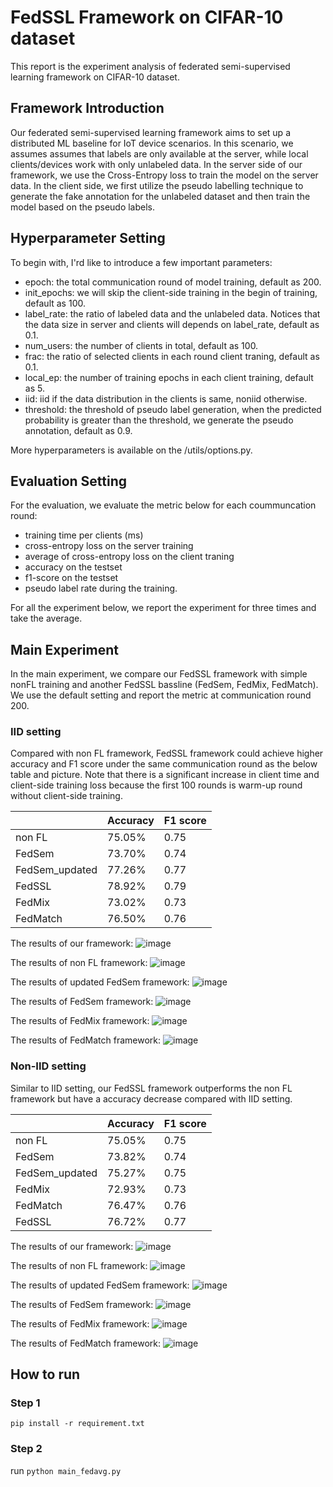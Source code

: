 # FedSSL Framework on CIFAR-10 dataset

This report is the experiment analysis of federated semi-supervised learning framework on CIFAR-10 dataset.

## Framework Introduction

Our federated semi-supervised learning framework aims to set up a distributed ML baseline for IoT device scenarios. 
In this scenario, we assumes assumes that labels are only available at the server, while local clients/devices work with only unlabeled data. 
In the server side of our framework, we use the Cross-Entropy loss to train the model on the server data.
In the client side, we first utilize the pseudo labelling technique to generate the fake annotation for the unlabeled dataset and then train the model based on the pseudo labels.


## Hyperparameter Setting 

To begin with, I'rd like to introduce a few important parameters:

- epoch: the total communication round of model training, default as 200.
- init_epochs: we will skip the client-side training in the begin of training, default as 100.
- label_rate: the ratio of labeled data and the unlabeled data. Notices that the data size in server and clients will depends on label_rate, default as 0.1.
- num_users: the number of clients in total, default as 100.
- frac: the ratio of selected clients in each round client traning, default as 0.1.
- local_ep: the number of training epochs in each client training, default as 5.
- iid: iid if the data distribution in the clients is same, noniid otherwise. 
- threshold: the threshold of pseudo label generation, when the predicted probability is greater than the threshold, we generate the pseudo annotation, default as 0.9.

More hyperparameters is available on the /utils/options.py.

## Evaluation Setting

For the evaluation, we evaluate the metric below for each coummuncation round:

- training time per clients (ms)
- cross-entropy loss on the server training
- average of cross-entropy loss on the client traning
- accuracy on the testset
- f1-score on the testset
- pseudo label rate during the training.
<!-- - auc-score on the testset -->

For all the experiment below, we report the experiment for three times and take the average.

## Main Experiment

In the main experiment, we compare our FedSSL framework with simple nonFL training and another FedSSL bassline (FedSem, FedMix, FedMatch). We use the default setting and report the metric at communication round 200.

### IID setting

Compared with non FL framework, FedSSL framework could achieve higher accuracy and F1 score under the same communication round as the below table and picture.
Note that there is a significant increase in client time and client-side training loss because the first 100 rounds is warm-up round without client-side training. 

|  |Accuracy | F1 score|
|---    |---  |---   |
|non FL   |  75.05% | 0.75  |
|FedSem| 73.70%  | 0.74  |   
|FedSem_updated| 77.26%  | 0.77  | 
|FedSSL| 78.92%  | 0.79  |  
|FedMix| 73.02%  | 0.73  |  
|FedMatch| 76.50%  |  0.76 |  


The results of our framework:
![image](./pic/foo_100_0.9_iid.png)

The results of non FL framework:
![image](./pic/nonfl.png)

The results of updated FedSem framework:
![image](./pic/fedsem_100_0.7_iid.png)

The results of FedSem framework:
![image](./pic/foo_100_-1.0_iid.png)

The results of FedMix framework:
![image](./pic/fedmix_100_0.7_iid.png)

The results of FedMatch framework:
![image](./pic/fedmatch_100_0.7_iid.png)

### Non-IID setting


Similar to IID setting, our FedSSL framework outperforms the non FL framework but have a accuracy decrease compared with IID setting.

<!-- Compared with non FL framework, FedSSL framework could achieve higher accuracy ,F1, and AUC score under the same communication round as the below table and picture.
Note that there is a significant increase in client CPU time and client-side training loss because the first 15 rounds is warm-up round without client-side training.  -->


|  |Accuracy | F1 score|
|---    |---  |---   |
|non FL   |  75.05% | 0.75  |
|FedSem| 73.82%  | 0.74  |
|FedSem_updated| 75.27%  | 0.75  |
|FedMix| 72.93%  | 0.73  |  
|FedMatch| 76.47%  |  0.76 |  
|FedSSL| 76.72%  | 0.77 |  

The results of our framework:
![image](./pic/foo_100_0.9_noniid.png)

The results of non FL framework:
![image](./pic/nonfl.png)

The results of updated FedSem framework:
![image](./pic/fedsem_100_0.7_noniid.png)

The results of FedSem framework:
![image](./pic/foo_100_-1.0_noniid.png)

The results of FedMix framework:
![image](./pic/fedmix_100_0.7_noniid.png)

The results of FedMatch framework:
![image](./pic/fedmatch_100_0.7_noniid.png)

<!-- ## Ablation Study


Ongoing... -->

## How to run


### Step 1
```
pip install -r requirement.txt
```

### Step 2

run `python main_fedavg.py`
